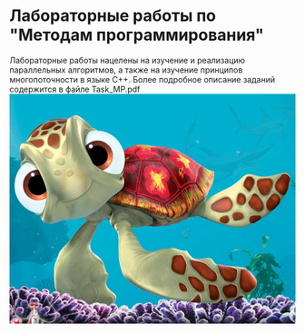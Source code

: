# Лабораторные работы по "Методам программирования"
Лабораторные работы нацелены на изучение и реализацию параллельных алгоритмов, а также на изучение принципов многопоточности в языке С++.
Более подробное описание заданий содержится в файле Task_MP.pdf
![Turtle](./Turtle.webp)

